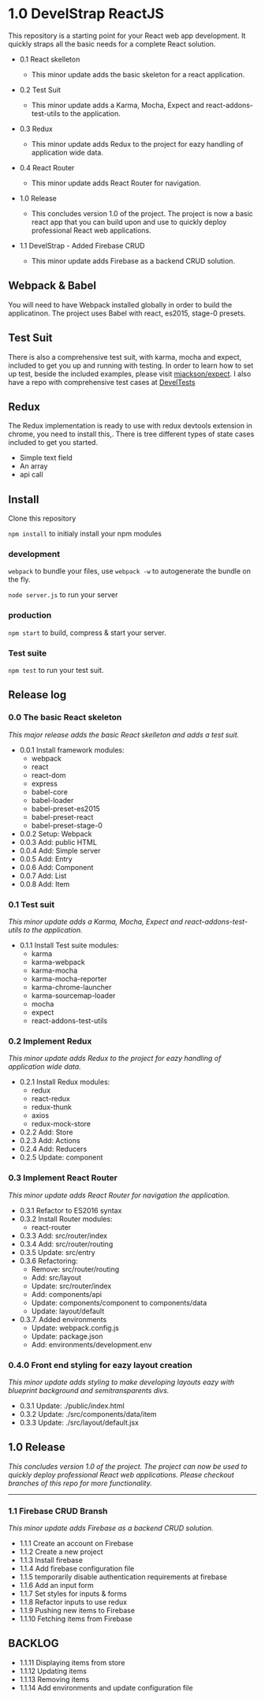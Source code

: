 <!--
@Author: Andreee Ray <develdoe>
@Date:   2017-03-10T00:42:05+01:00
@Email:  me@andreeray.se
@Filename: readme.md
@Last modified by:   develdoe
@Last modified time: 2017-04-26T11:43:59+02:00
-->



# 1.0 DevelStrap ReactJS

This repository is a starting point for your React
web app development. It quickly straps all the basic
needs for a complete React solution.

* 0.1 React skelleton
  * This minor update adds the basic skeleton for
a react application.

* 0.2 Test Suit
  * This minor update adds a Karma, Mocha, Expect and
react-addons-test-utils to the application.

* 0.3 Redux
  * This minor update adds Redux to the project for
eazy handling of application wide data.

* 0.4 React Router
  * This minor update adds React Router for
navigation.

* 1.0 Release
  * This concludes version 1.0 of the project. The project is now
a basic react app that you can build upon and use to quickly deploy professional React web applications.

* 1.1 DevelStrap - Added Firebase CRUD
  * This minor update adds Firebase as a backend CRUD solution.

## Webpack & Babel

You will need to have Webpack installed globally in order to build the applicatinon.
The project uses Babel with react, es2015, stage-0 presets.

## Test Suit

There is also a comprehensive test suit, with karma, mocha and expect, included to get you up and running with testing.
In order to learn how to set up test, beside the included examples,  please visit [mjackson/expect](https://github.com/mjackson/expect).
I also have a repo with comprehensive test cases at [DevelTests](https://github.com/AndreeDeveldoeRay/DevelTests)

## Redux

The Redux implementation is ready to use with redux devtools extension in chrome, you need to install this,.
There is tree different types of state cases included to get you started.

* Simple text field
* An array
* api call

## Install

Clone this repository

`npm install` to initialy install your npm modules

### development

`webpack` to bundle your files, use `webpack -w` to autogenerate the bundle on the fly.

`node server.js` to run your server

### production

`npm start` to build, compress & start your server.

### Test suite

`npm test` to run your test suit.


## Release log

### 0.0 The basic React skeleton
*This major release adds the basic React skelleton
and adds a test suit.*

* 0.0.1 Install framework modules:
    * webpack
    * react
    * react-dom
    * express
    * babel-core
    * babel-loader
    * babel-preset-es2015
    * babel-preset-react
    * babel-preset-stage-0
* 0.0.2 Setup: Webpack
* 0.0.3 Add: public HTML
* 0.0.4 Add: Simple server
* 0.0.5 Add: Entry
* 0.0.6 Add: Component
* 0.0.7 Add: List
* 0.0.8 Add: Item

### 0.1 Test suit
*This minor update adds a Karma, Mocha, Expect and
react-addons-test-utils to the application.*

* 0.1.1 Install Test suite modules:
    * karma
    * karma-webpack
    * karma-mocha
    * karma-mocha-reporter
    * karma-chrome-launcher
    * karma-sourcemap-loader
    * mocha
    * expect
    * react-addons-test-utils

### 0.2 Implement Redux
*This minor update adds Redux to the project for
eazy handling of application wide data.*

* 0.2.1 Install Redux modules:
    * redux
    * react-redux
    * redux-thunk
    * axios
    * redux-mock-store
* 0.2.2 Add: Store
* 0.2.3 Add: Actions
* 0.2.4 Add: Reducers
* 0.2.5 Update: component

### 0.3 Implement React Router
*This minor update adds React Router for
navigation the application.*

* 0.3.1 Refactor to ES2016 syntax
* 0.3.2 Install Router modules:
  * react-router
* 0.3.3 Add: src/router/index
* 0.3.4 Add: src/router/routing
* 0.3.5 Update: src/entry
* 0.3.6 Refactoring:
  * Remove: src/router/routing
  * Add: src/layout
  * Update: src/router/index
  * Add: components/api
  * Update: components/component to components/data
  * Update: layout/default
* 0.3.7. Added environments
  * Update: webpack.config.js
  * Update: package.json
  * Add: environments/development.env

### 0.4.0 Front end styling for eazy layout creation
*This minor update adds styling to make developing layouts eazy
with blueprint background and semitransparents divs.*

* 0.3.1 Update: ./public/index.html
* 0.3.2 Update: ./src/components/data/item
* 0.3.3 Update: ./src/layout/default.jsx

## 1.0 Release
*This concludes version 1.0 of the project. The project can now
be used to quickly deploy professional React web applications.
Please checkout branches of this repo for more functionality.*

---

### 1.1 Firebase CRUD Bransh
*This minor update adds Firebase as a backend CRUD solution.*

* 1.1.1 Create an account on Firebase
* 1.1.2 Create a new project
* 1.1.3 Install firebase
* 1.1.4 Add firebase configuration file
* 1.1.5 temporarily disable authentication requirements at firebase
* 1.1.6 Add an input form
* 1.1.7 Set styles for inputs & forms
* 1.1.8 Refactor inputs to use redux
* 1.1.9 Pushing new items to Firebase
* 1.1.10 Fetching items from Firebase


## BACKLOG

* 1.1.11 Displaying items from store
* 1.1.12 Updating items
* 1.1.13 Removing items
* 1.1.14 Add environments and update configuration file
